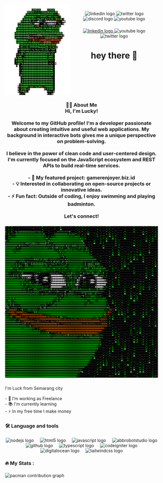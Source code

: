 <img align="left" height="300" src="/dance.gif"  />

###

<div align="center">
  <img src="https://raw.githubusercontent.com/maurodesouza/profile-readme-generator/master/src/assets/icons/social/linkedin/default.svg" width="52" height="40" alt="linkedin logo"  />
  <img src="https://raw.githubusercontent.com/maurodesouza/profile-readme-generator/master/src/assets/icons/social/twitter/default.svg" width="52" height="40" alt="twitter logo"  />
  <img src="https://raw.githubusercontent.com/maurodesouza/profile-readme-generator/master/src/assets/icons/social/discord/default.svg" width="52" height="40" alt="discord logo"  />
  <img src="https://raw.githubusercontent.com/maurodesouza/profile-readme-generator/master/src/assets/icons/social/youtube/default.svg" width="52" height="40" alt="youtube logo"  />
</div>

###

<div align="center">
  <a href="https://www.linkedin.com/in/luckie-aprieliyana/" target="_blank">
    <img src="https://img.shields.io/static/v1?message=LinkedIn&logo=linkedin&label=&color=0077B5&logoColor=white&labelColor=&style=for-the-badge" height="25" alt="linkedin logo"  />
  </a>
  <img src="https://img.shields.io/static/v1?message=Youtube&logo=youtube&label=&color=FF0000&logoColor=white&labelColor=&style=for-the-badge" height="25" alt="youtube logo"  />
  <img src="https://img.shields.io/static/v1?message=Twitter&logo=twitter&label=&color=1DA1F2&logoColor=white&labelColor=&style=for-the-badge" height="25" alt="twitter logo"  />
</div>

###

<h1 align="center">hey there 👋</h1>

###

<br clear="both">

<h3 align="center">👩‍💻 About Me<br>Hi, I'm Lucky!<br><br>Welcome to my GitHub profile! I'm a developer passionate about creating intuitive and useful web applications. My background in interactive bots gives me a unique perspective on problem-solving.<br><br>I believe in the power of clean code and user-centered design. I'm currently focused on the JavaScript ecosystem and REST APIs to build real-time services.<br><br>- 🚀 My featured project: gamerenjoyer.biz.id<br>- 💡 Interested in collaborating on open-source projects or innovative ideas.<br>- ⚡ Fun fact: Outside of coding, I enjoy swimming and playing badminton.<br><br>Let's connect!</h3>

###

<div align="center">
  <img height="500" src="/programmer.gif"  />
</div>

###

<p align="left">I'm Luck from Semarang city<br><br>- 🔭 I’m working as Freelance<br>- 📚 I'm currently learning <br>- ⚡ In my free time I make money</p>

###

<h3 align="left">🛠 Language and tools</h3>

###

<div align="center">
  <img src="https://cdn.jsdelivr.net/gh/devicons/devicon/icons/nodejs/nodejs-original.svg" height="40" alt="nodejs logo"  />
  <img width="12" />
  <img src="https://cdn.jsdelivr.net/gh/devicons/devicon/icons/html5/html5-original.svg" height="40" alt="html5 logo"  />
  <img width="12" />
  <img src="https://cdn.jsdelivr.net/gh/devicons/devicon/icons/javascript/javascript-original.svg" height="40" alt="javascript logo"  />
  <img width="12" />
  <img src="https://skillicons.dev/icons?i=bots" height="40" alt="abbrobotstudio logo"  />
  <img width="12" />
  <img src="https://cdn.jsdelivr.net/gh/devicons/devicon/icons/github/github-original.svg" height="40" alt="github logo"  />
  <img width="12" />
  <img src="https://skillicons.dev/icons?i=ts" height="40" alt="typescript logo"  />
  <img width="12" />
  <img src="https://cdn.simpleicons.org/codeigniter/EF4223" height="40" alt="codeigniter logo"  />
  <img width="12" />
  <img src="https://cdn.simpleicons.org/digitalocean/0080FF" height="40" alt="digitalocean logo"  />
  <img width="12" />
  <img src="https://cdn.simpleicons.org/tailwindcss/06B6D4" height="40" alt="tailwindcss logo"  />
</div>

###

<h3 align="left">🔥   My Stats :</h3>

###

<picture>
  <source media="(prefers-color-scheme: dark)" srcset="https://raw.githubusercontent.com/https://github.com/Luckieapr/https://github.com/Luckieapr/output/pacman-contribution-graph-dark.svg">
  <source media="(prefers-color-scheme: light)" srcset="https://raw.githubusercontent.com/https://github.com/Luckieapr/https://github.com/Luckieapr/output/pacman-contribution-graph.svg">
  <img alt="pacman contribution graph" src="https://raw.githubusercontent.com/https://github.com/Luckieapr/https://github.com/Luckieapr/output/pacman-contribution-graph.svg">
</picture>

###
